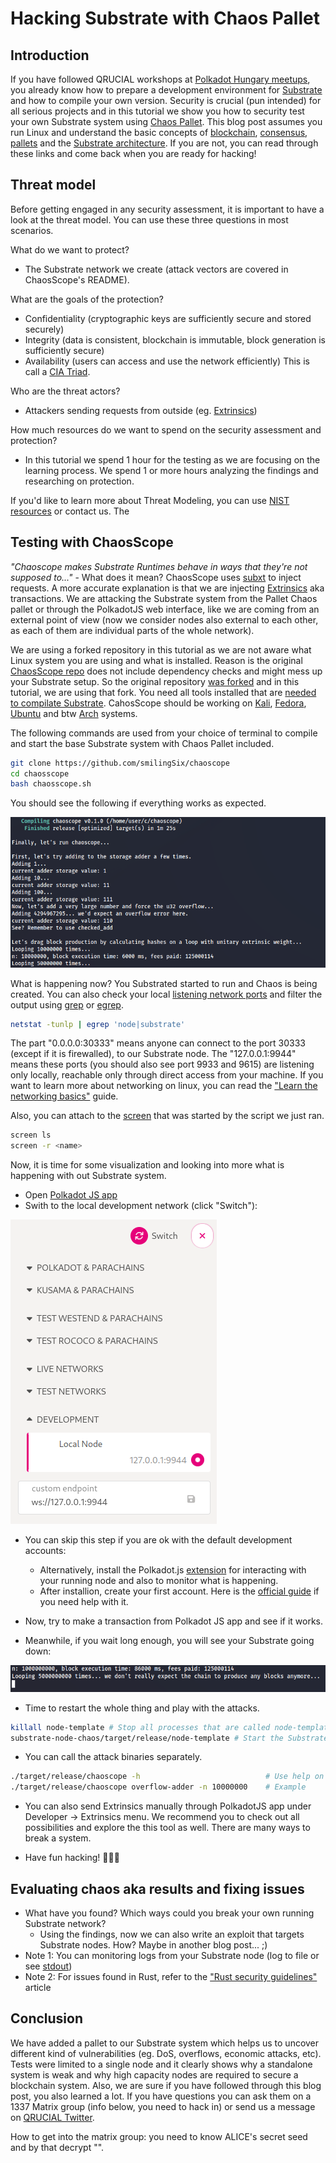 # Hacking Substrate with Chaos Pallet

## Introduction
If you have followed QRUCIAL workshops at [Polkadot Hungary meetups](https://www.youtube.com/channel/UC0d-2y00kxiydKTWABgyg9g), you already know how to prepare a development environment for [Substrate](https://substrate.io/) and how to compile your own version. Security is crucial (pun intended) for all serious projects and in this tutorial we show you how to security test your own Substrate system using [Chaos Pallet](https://github.com/paritytech/pallet-chaos/]).
This blog post assumes you run Linux and understand the basic concepts of [blockchain](https://docs.substrate.io/v3/getting-started/glossary/#blockchain), [consensus](https://docs.substrate.io/v3/getting-started/glossary/#consensus), [pallets](https://docs.substrate.io/v3/getting-started/glossary/#pallet) and the [Substrate architecture](https://docs.substrate.io/v3/getting-started/architecture/). If you are not, you can read through these links and come back when you are ready for hacking!

## Threat model
Before getting engaged in any security assessment, it is important to have a look at the threat model. You can use these three questions in most scenarios.

What do we want to protect?
- The Substrate network we create (attack vectors are covered in ChaosScope's README).

What are the goals of the protection?
- Confidentiality (cryptographic keys are sufficiently secure and stored securely)
- Integrity (data is consistent, blockchain is immutable, block generation is sufficiently secure)
- Availability (users can access and use the network efficiently)
This is call a [CIA Triad](https://csrc.nist.gov/glossary/term/cia).

Who are the threat actors?
- Attackers sending requests from outside (eg. [Extrinsics](https://polkadot.js.org/docs/substrate/extrinsics/))

How much resources do we want to spend on the security assessment and protection?
- In this tutorial we spend 1 hour for the testing as we are focusing on the learning process. We spend 1 or more hours analyzing the findings and researching on protection.

If you'd like to learn more about Threat Modeling, you can use [NIST resources](https://csrc.nist.gov/glossary/term/threat_modeling) or contact us.
The 

## Testing with ChaosScope
*"Chaoscope makes Substrate Runtimes behave in ways that they're not supposed to..."* - What does it mean? ChaosScope uses [subxt](https://github.com/paritytech/subxt) to inject requests. A more accurate explanation is that we are injecting [Extrinsics](https://polkadot.js.org/docs/substrate/extrinsics/) aka transactions. We are attacking the Substrate system from the Pallet Chaos pallet or through the PolkadotJS web interface, like we are coming from an external point of view (now we consider nodes also external to each other, as each of them are individual parts of the whole network).

We are using a forked repository in this tutorial as we are not aware what Linux system you are using and what is installed. Reason is the original [ChaosScope repo](https://github.com/paritytech/chaoscope) does not include dependency checks and might mess up your Substrate setup. So the original repository [was forked](https://github.com/smilingSix/chaoscope) and in this tutorial, we are using that fork. You need all tools installed that are [needed to compilate Substrate](https://docs.substrate.io/tutorials/v3/create-your-first-substrate-chain/). CahosScope should be working on [Kali](https://www.kali.org/), [Fedora](https://getfedora.org/), [Ubuntu](https://ubuntu.com/) and btw [Arch](https://archlinux.org/) systems.

The following commands are used from your choice of terminal to compile and start the base Substrate system with Chaos Pallet included.

```sh
git clone https://github.com/smilingSix/chaoscope
cd chaosscope
bash chaosscope.sh
```
You should see the following if everything works as expected.

<img src="/media/chaos_scope_success.png">

What is happening now? You Substrated started to run and Chaos is being created. You can also check your local [listening network ports](https://www.tecmint.com/find-listening-ports-linux/) and filter the output using [grep](https://linux.die.net/man/1/grep) or [egrep](https://linux.die.net/man/1/egrep).
```sh
netstat -tunlp | egrep 'node|substrate'
```

The part "0.0.0.0:30333" means anyone can connect to the port 30333 (except if it is firewalled), to our Substrate node. The "127.0.0.1:9944" means these ports (you should also see port 9933 and 9615) are listening only locally, reachable only through direct access from your machine. If you want to learn more about networking on linux, you can read the ["Learn the networking basics"](https://www.redhat.com/sysadmin/sysadmin-essentials-networking-basics) guide.

Also, you can attach to the [screen](https://linuxize.com/post/how-to-use-linux-screen/) that was started by the script we just ran.
```sh
screen ls
screen -r <name>
```

Now, it is time for some visualization and looking into more what is happening with out Substrate system.

- Open [Polkadot JS app](https://polkadot.js.org/apps/)
- Swith to the local development network (click "Switch"):
<img src="/media/polkadot_js_switch_to_localhost_.png">

- You can skip this step if you are ok with the default development accounts:
    - Alternatively, install the Polkadot.js [extension](https://polkadot.js.org/extension/) for interacting with your running node and also to monitor what is happening.
    - After installion, create your first account. Here is the [official guide](https://wiki.polkadot.network/docs/learn-account-generation) if you need help with it.

- Now, try to make a transaction from Polkadot JS app and see if it works. 

- Meanwhile, if you wait long enough, you will see your Substrate going down:
<img src="/media/substrate_execution_stop_dos.png">

- Time to restart the whole thing and play with the attacks.
```sh
killall node-template # Stop all processes that are called node-template
substrate-node-chaos/target/release/node-template # Start the Substrate Node
```

- You can call the attack binaries separately.
```sh
./target/release/chaoscope -h                            # Use help on what you can do with this tool
./target/release/chaoscope overflow-adder -n 10000000    # Example

```

- You can also send Extrinsics manually through PolkadotJS app under Developer -> Extrinsics menu. We recommend you to check out all possibilities and explore the this tool as well. There are many ways to break a system.

- Have fun hacking! 👾👾👾


## Evaluating chaos aka results and fixing issues
- What have you found? Which ways could you break your own running Substrate network?
    - Using the findings, now we can also write an exploit that targets Substrate nodes. How? Maybe in another blog post... ;)
- Note 1: You can monitoring logs from your Substrate node (log to file or see [stdout](https://linux.die.net/man/3/stdout))
- Note 2: For issues found in Rust, refer to the ["Rust security guidelines"](https://anssi-fr.github.io/rust-guide/01_introduction.html) article

## Conclusion
We have added a pallet to our Substrate system which helps us to uncover different kind of vulnerabilities (eg. DoS, overflows, economic attacks, etc). Tests were limited to a single node and it clearly shows why a standalone system is weak and why high capacity nodes are required to secure a blockchain system.
Also, we are sure if you have followed through this blog post, you also learned a lot. If you have questions you can ask them on a 1337 Matrix group (info below, you need to hack in) or send us a message on [QRUCIAL Twitter](https://twitter.com/qrucial_io).

How to get into the matrix group: you need to know ALICE's secret seed and by that decrypt "".

